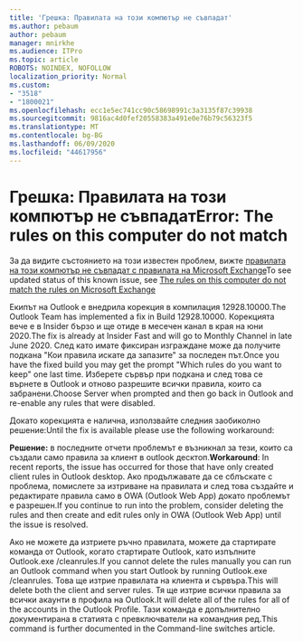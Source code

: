 ```yaml
---
title: 'Грешка: Правилата на този компютър не съвпадат'
ms.author: pebaum
author: pebaum
manager: mnirkhe
ms.audience: ITPro
ms.topic: article
ROBOTS: NOINDEX, NOFOLLOW
localization_priority: Normal
ms.custom:
- "3518"
- "1800021"
ms.openlocfilehash: ecc1e5ec741cc90c58698991c3a3135f87c39938
ms.sourcegitcommit: 9816ac4d0fef20558383a491e0e76b79c56323f5
ms.translationtype: MT
ms.contentlocale: bg-BG
ms.lasthandoff: 06/09/2020
ms.locfileid: "44617956"
---
```

# <a name="error-the-rules-on-this-computer-do-not-match"></a><span data-ttu-id="ff89f-102">Грешка: Правилата на този компютър не съвпадат</span><span class="sxs-lookup"><span data-stu-id="ff89f-102">Error: The rules on this computer do not match</span></span>

<span data-ttu-id="ff89f-103">За да видите състоянието на този известен проблем, вижте [правилата на този компютър не съвпадат с правилата на Microsoft Exchange](https://support.office.com/article/d032e037-b224-429e-b325-633afde9b5f0)</span><span class="sxs-lookup"><span data-stu-id="ff89f-103">To see updated status of this known issue, see [The rules on this computer do not match the rules on Microsoft Exchange](https://support.office.com/article/d032e037-b224-429e-b325-633afde9b5f0)</span></span>

<span data-ttu-id="ff89f-104">Екипът на Outlook е внедрила корекция в компилация 12928.10000.</span><span class="sxs-lookup"><span data-stu-id="ff89f-104">The Outlook Team has implemented a fix in Build 12928.10000.</span></span> <span data-ttu-id="ff89f-105">Корекцията вече е в Insider бързо и ще отиде в месечен канал в края на юни 2020.</span><span class="sxs-lookup"><span data-stu-id="ff89f-105">The fix is already at Insider Fast and will go to Monthly Channel in late June 2020.</span></span> <span data-ttu-id="ff89f-106">След като имате фиксиран изграждане може да получите подкана "Кои правила искате да запазите" за последен път.</span><span class="sxs-lookup"><span data-stu-id="ff89f-106">Once you have the fixed build you may get the prompt "Which rules do you want to keep" one last time.</span></span> <span data-ttu-id="ff89f-107">Изберете сървър при подкана и след това се върнете в Outlook и отново разрешите всички правила, които са забранени.</span><span class="sxs-lookup"><span data-stu-id="ff89f-107">Choose Server when prompted and then go back in Outlook and re-enable any rules that were disabled.</span></span>

<span data-ttu-id="ff89f-108">Докато корекцията е налична, използвайте следния заобиколно решение:</span><span class="sxs-lookup"><span data-stu-id="ff89f-108">Until the fix is available please use the following workaround:</span></span>

<span data-ttu-id="ff89f-109">**Решение:** в последните отчети проблемът е възникнал за тези, които са създали само правила за клиент в outlook десктоп.</span><span class="sxs-lookup"><span data-stu-id="ff89f-109">**Workaround**: In recent reports, the issue has occurred for those that have only created client rules in Outlook desktop.</span></span> <span data-ttu-id="ff89f-110">Ако продължавате да се сблъскате с проблема, помислете за изтриване на правилата и след това създайте и редактирате правила само в OWA (Outlook Web App) докато проблемът е разрешен.</span><span class="sxs-lookup"><span data-stu-id="ff89f-110">If you continue to run into the problem, consider deleting the rules and then create and edit rules only in OWA (Outlook Web App) until the issue is resolved.</span></span>

<span data-ttu-id="ff89f-111">Ако не можете да изтриете ръчно правилата, можете да стартирате команда от Outlook, когато стартирате Outlook, като изпълните Outlook.exe /cleanrules.</span><span class="sxs-lookup"><span data-stu-id="ff89f-111">If you cannot delete the rules manually you can run an Outlook command when you start Outlook by running Outlook.exe /cleanrules.</span></span> <span data-ttu-id="ff89f-112">Това ще изтрие правилата на клиента и сървъра.</span><span class="sxs-lookup"><span data-stu-id="ff89f-112">This will delete both the client and server rules.</span></span> <span data-ttu-id="ff89f-113">Тя ще изтрие всички правила за всички акаунти в профила на Outlook.</span><span class="sxs-lookup"><span data-stu-id="ff89f-113">It will delete all of the rules for all of the accounts in the Outlook Profile.</span></span> <span data-ttu-id="ff89f-114">Тази команда е допълнително документирана в статията с превключватели на командния ред.</span><span class="sxs-lookup"><span data-stu-id="ff89f-114">This command is further documented in the Command-line switches  article.</span></span>
